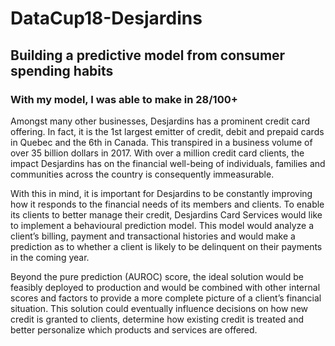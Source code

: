 # DataCup18-Desjardins
## Building a predictive model from consumer spending habits
### With my model, I was able to make in 28/100+

Amongst many other businesses, Desjardins has a prominent credit card offering. In fact, it is the 1st largest emitter of credit, debit and prepaid cards in Quebec and the 6th in Canada. This transpired in a business volume of over 35 billion dollars in 2017. With over a million credit card clients, the impact Desjardins has on the financial well-being of individuals, families and communities across the country is consequently immeasurable.

With this in mind, it is important for Desjardins to be constantly improving how it responds to the financial needs of its members and clients. To enable its clients to better manage their credit, Desjardins Card Services would like to implement a behavioural prediction model. This model would analyze a client’s billing, payment and transactional histories and would make a prediction as to whether a client is likely to be delinquent on their payments in the coming year.

Beyond the pure prediction (AUROC) score, the ideal solution would be feasibly deployed to production and would be combined with other internal scores and factors to provide a more complete picture of a client’s financial situation. This solution could eventually influence decisions on how new credit is granted to clients, determine how existing credit is treated and better personalize which products and services are offered.
